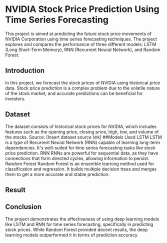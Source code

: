 # NVIDIA Stock Price Prediction Using Time Series Forecasting
This project is aimed at predicting the future stock price movements of NVIDIA Corporation using time series forecasting techniques. The project explores and compares the performance of three different models: LSTM (Long Short-Term Memory), RNN (Recurrent Neural Network), and Random Forest.
## Introduction
In this project, we forecast the stock prices of NVIDIA using historical price data. Stock price prediction is a complex problem due to the volatile nature of the stock market, and accurate predictions can be beneficial for investors.
## Dataset
The dataset consists of historical stock prices for NVIDIA, which includes features such as the opening price, closing price, high, low, and volume of the stocks.
Source: [Insert dataset source link]
##Models Used
LSTM
LSTM is a type of Recurrent Neural Network (RNN) capable of learning long-term dependencies. It's well-suited for time series forecasting tasks like stock price prediction.
RNN
RNNs are powerful for sequential data, as they have connections that form directed cycles, allowing information to persist.
Random Forest
Random Forest is an ensemble learning method used for classification and regression. It builds multiple decision trees and merges them to get a more accurate and stable prediction.

## Result
## Conclusion
The project demonstrates the effectiveness of using deep learning models like LSTM and RNN for time series forecasting, specifically in predicting stock prices. While Random Forest provided decent results, the deep learning models outperformed it in terms of prediction accuracy.
